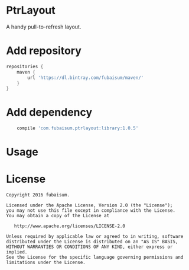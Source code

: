 # PtrLayout
A handy pull-to-refresh layout.

# Add repository
```gradle
repositories {
    maven {
        url 'https://dl.bintray.com/fubaisum/maven/'
    }
}
```

# Add dependency
```gradle
    compile 'com.fubaisum.ptrlayout:library:1.0.5'
```

# Usage


# License
```
Copyright 2016 fubaisum.

Licensed under the Apache License, Version 2.0 (the "License");
you may not use this file except in compliance with the License.
You may obtain a copy of the License at

   http://www.apache.org/licenses/LICENSE-2.0

Unless required by applicable law or agreed to in writing, software
distributed under the License is distributed on an "AS IS" BASIS,
WITHOUT WARRANTIES OR CONDITIONS OF ANY KIND, either express or implied.
See the License for the specific language governing permissions and
limitations under the License.
```

